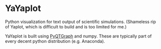 # YaYaplot

Python visualization for text output of scientific simulations. (Shameless rip of Yaplot, which is difficult to build and is too limited for me.)

YaYaplot is built using [PyQTGraph](http://www.pyqtgraph.org/) and numpy.
These are typically part of every decent python distribution (e.g. Anaconda).

